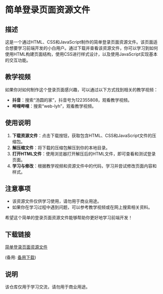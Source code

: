 # 简单登录页面资源文件

## 描述

这是一个通过HTML、CSS和JavaScript制作的简单登录页面资源文件。该页面适合想要学习前端开发的小白用户。通过下载并查看该资源文件，你可以学习到如何使用HTML构建页面结构，使用CSS进行样式设计，以及使用JavaScript实现基本的交互功能。

## 教学视频

如果你对如何制作这个登录页面感兴趣，可以通过以下方式找到相关的教学视频：

- **抖音**：搜索“汤圆的家”，抖音号为122355808，观看教学视频。
- **哔哩哔哩**：搜索“web-lyh”，观看教学视频。

## 使用说明

1. **下载资源文件**：点击下载按钮，获取包含HTML、CSS和JavaScript文件的压缩包。
2. **解压缩文件**：将下载的压缩包解压到你的本地目录。
3. **打开HTML文件**：使用浏览器打开解压后的HTML文件，即可查看和测试登录页面。
4. **学习与修改**：根据教学视频和资源文件中的代码，学习并尝试修改页面内容和样式。

## 注意事项

- 该资源文件仅供学习使用，请勿用于商业用途。
- 如果你在学习过程中遇到问题，可以参考教学视频或在网上搜索相关资料。

希望这个简单的登录页面资源文件能够帮助你更好地学习前端开发！

## 下载链接
[简单登录页面资源文件](https://pan.quark.cn/s/874c2d9cad25) 

(备用: [备用下载](https://pan.baidu.com/s/1g4yIqJDrBZ80R0fDrn0prg?pwd=1234))

## 说明

该仓库仅用于学习交流，请勿用于商业用途。
